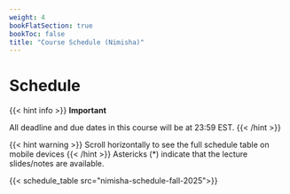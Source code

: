 ```yaml
---
weight: 4
bookFlatSection: true
bookToc: false
title: "Course Schedule (Nimisha)"
---
```


# Schedule

{{< hint info >}}
**Important**  
<!-- For all dates used in this course, their times are 23:59 Anywhere on Earth (11:59 pm AoE). For example, a due date of "January 8" is the same as "January 8, 23:59pm AoE". Convert the times to your local times using a [Time Zone Converter](https://www.timeanddate.com/worldclock/converter.html?iso=20180109T115900&p1=tz_aoe&p2=tz_et&p3=tz_pt&p4=1440). -->
All deadline and due dates in this course will be at 23:59 EST.
{{< /hint >}}

{{< hint warning >}}
Scroll horizontally to see the full schedule table on mobile devices
{{< /hint >}}
Astericks (\*) indicate that the lecture slides/notes are available.

{{< schedule_table src="nimisha-schedule-fall-2025">}}
